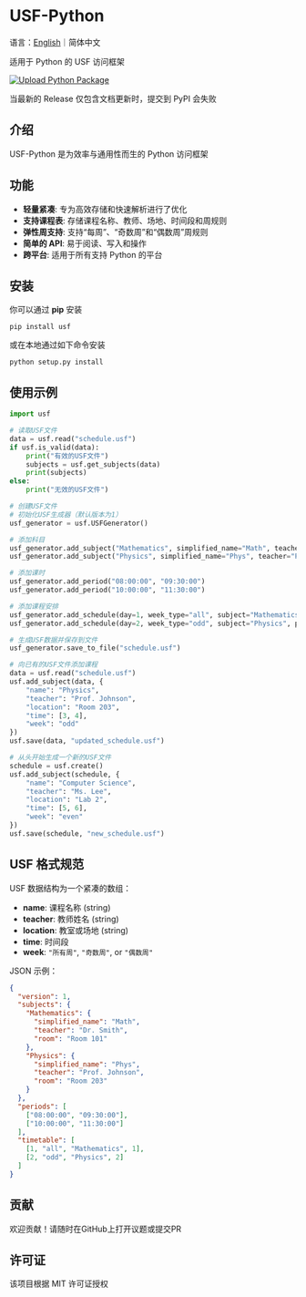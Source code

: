 # USF-Python
语言：<a href="./README.md">English</a>｜简体中文

适用于 Python 的 USF 访问框架

[![Upload Python Package](https://github.com/USF-org/USF-Python/actions/workflows/python-publish.yml/badge.svg)](https://github.com/USF-org/USF-Python/actions/workflows/python-publish.yml)

当最新的 Release 仅包含文档更新时，提交到 PyPI 会失败

## 介绍
USF-Python 是为效率与通用性而生的 Python 访问框架

## 功能
- **轻量紧凑**: 专为高效存储和快速解析进行了优化
- **支持课程表**: 存储课程名称、教师、场地、时间段和周规则
- **弹性周支持**: 支持“每周”、“奇数周”和“偶数周”周规则
- **简单的 API**: 易于阅读、写入和操作
- **跨平台**: 适用于所有支持 Python 的平台

## 安装
你可以通过 **pip** 安装
```
pip install usf
```
或在本地通过如下命令安装
```
python setup.py install
```

## 使用示例

```python
import usf

# 读取USF文件
data = usf.read("schedule.usf")
if usf.is_valid(data):
    print("有效的USF文件")
    subjects = usf.get_subjects(data)
    print(subjects)
else:
    print("无效的USF文件")

# 创建USF文件
# 初始化USF生成器（默认版本为1）
usf_generator = usf.USFGenerator()

# 添加科目
usf_generator.add_subject("Mathematics", simplified_name="Math", teacher="Dr. Smith", room="Room 101")
usf_generator.add_subject("Physics", simplified_name="Phys", teacher="Prof. Johnson", room="Room 203")

# 添加课时
usf_generator.add_period("08:00:00", "09:30:00")
usf_generator.add_period("10:00:00", "11:30:00")

# 添加课程安排
usf_generator.add_schedule(day=1, week_type="all", subject="Mathematics", period_index=1)  # 星期一
usf_generator.add_schedule(day=2, week_type="odd", subject="Physics", period_index=2)  # 星期二（奇数周）

# 生成USF数据并保存到文件
usf_generator.save_to_file("schedule.usf")

# 向已有的USF文件添加课程
data = usf.read("schedule.usf")
usf.add_subject(data, {
    "name": "Physics",
    "teacher": "Prof. Johnson",
    "location": "Room 203",
    "time": [3, 4],
    "week": "odd"
})
usf.save(data, "updated_schedule.usf")

# 从头开始生成一个新的USF文件
schedule = usf.create()
usf.add_subject(schedule, {
    "name": "Computer Science",
    "teacher": "Ms. Lee",
    "location": "Lab 2",
    "time": [5, 6],
    "week": "even"
})
usf.save(schedule, "new_schedule.usf")
```

## USF 格式规范
USF 数据结构为一个紧凑的数组：
- **name**: 课程名称 (string)
- **teacher**: 教师姓名 (string)
- **location**: 教室或场地 (string)
- **time**: 时间段
- **week**: `"所有周"`, `"奇数周"`, or `"偶数周"`

JSON 示例：
```json
{
  "version": 1,
  "subjects": {
    "Mathematics": {
      "simplified_name": "Math",
      "teacher": "Dr. Smith",
      "room": "Room 101"
    },
    "Physics": {
      "simplified_name": "Phys",
      "teacher": "Prof. Johnson",
      "room": "Room 203"
    }
  },
  "periods": [
    ["08:00:00", "09:30:00"],
    ["10:00:00", "11:30:00"]
  ],
  "timetable": [
    [1, "all", "Mathematics", 1],
    [2, "odd", "Physics", 2]
  ]
}
```

## 贡献
欢迎贡献！请随时在GitHub上打开议题或提交PR

## 许可证
该项目根据 MIT 许可证授权

